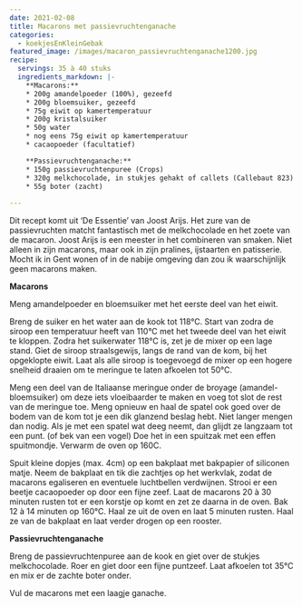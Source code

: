 ```yaml
---
date: 2021-02-08
title: Macarons met passievruchtenganache
categories:
  - koekjesEnKleinGebak
featured_image: /images/macaron_passievruchtenganache1200.jpg
recipe:
  servings: 35 à 40 stuks
  ingredients_markdown: |-
    **Macarons:**
    * 200g amandelpoeder (100%), gezeefd
    * 200g bloemsuiker, gezeefd
    * 75g eiwit op kamertemperatuur
    * 200g kristalsuiker
    * 50g water
    * nog eens 75g eiwit op kamertemperatuur
    * cacaopoeder (facultatief)

    **Passievruchtenganache:**
    * 150g passievruchtenpuree (Crops)
    * 320g melkchocolade, in stukjes gehakt of callets (Callebaut 823)
    * 55g boter (zacht)    
---
```

Dit recept komt uit ‘De Essentie’ van Joost Arijs.
Het zure van de passievruchten matcht fantastisch met de melkchocolade en het zoete van de macaron.
Joost Arijs is een meester in het combineren van smaken. Niet alleen in zijn macarons, maar ook in zijn pralines, ijstaarten en patisserie.
Mocht ik in Gent wonen of in de nabije omgeving dan zou ik waarschijnlijk geen macarons maken.

<!--more-->

**Macarons**

Meng amandelpoeder en bloemsuiker met het eerste deel van het eiwit.

Breng de suiker en het water aan de kook tot 118°C.
Start van zodra de siroop een temperatuur heeft van 110°C met het tweede deel van het eiwit te kloppen.
Zodra het suikerwater 118°C is, zet je de mixer op een lage stand. Giet de siroop straalsgewijs, langs de rand van de kom, bij het opgeklopte eiwit.
Laat als alle siroop is toegevoegd de mixer op een hogere snelheid draaien om te meringue  te laten afkoelen tot 50°C.

Meng een deel van de Italiaanse meringue onder de broyage (amandel-bloemsuiker) om deze iets vloeibaarder te maken en voeg tot slot de rest van de meringue toe.
Meng opnieuw en haal de spatel ook goed over de bodem van de kom tot je een dik glanzend beslag hebt.
Niet langer mengen dan nodig.
Als je met een spatel wat deeg neemt, dan glijdt ze langzaam tot een punt. (of bek van een vogel)
Doe het in een spuitzak met een effen spuitmondje.
Verwarm de oven op 160C.

Spuit kleine dopjes (max. 4cm) op een bakplaat met bakpapier of siliconen matje.
Neem de bakplaat en tik die zachtjes op het werkvlak, zodat de macarons egaliseren en eventuele luchtbellen verdwijnen.
Strooi er een beetje cacaopoeder op door een fijne zeef.
Laat de macarons 20 à 30 minuten rusten tot er een korstje op komt en zet ze daarna in de oven.
Bak 12 à 14 minuten op 160°C.
Haal ze uit de oven en laat 5 minuten rusten. Haal ze van de bakplaat en laat verder drogen op een rooster.

**Passievruchtenganache**

Breng de passievruchtenpuree aan de kook en giet  over de stukjes melkchocolade.
Roer en giet door een fijne puntzeef.
Laat afkoelen tot 35°C en mix er de zachte boter onder.


Vul de macarons met een laagje ganache.
